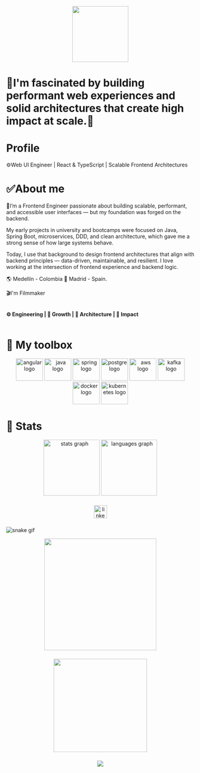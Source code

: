 
<div align="center">
  <img height="150" src="https://i.giphy.com/media/v1.Y2lkPTc5MGI3NjExZGl5N3I4NnYyMGJzdGxoMjN0NDh0cHd0MTJxcjNsZThra3IzamJ4NiZlcD12MV9pbnRlcm5hbF9naWZfYnlfaWQmY3Q9Zw/l0ExfefVh7RnU58f6/giphy.gif">
</div>
<h1 align="left">🏅I'm fascinated by building performant web experiences and solid architectures that create high impact at scale.🏅</h1>


<h1>Profile</h1>

<p align="left">⚙️Web UI Engineer | React & TypeScript | Scalable Frontend Architectures</p>


<h1>✅About me</h1>

<p>🎯I’m a Frontend Engineer passionate about building scalable, performant, and accessible user interfaces — but my foundation was forged on the backend.

My early projects in university and bootcamps were focused on Java, Spring Boot, microservices, DDD, and clean architecture, which gave me a strong sense of how large systems behave.

Today, I use that background to design frontend architectures that align with backend principles — data-driven, maintainable, and resilient. I love working at the intersection of frontend experience and backend logic.</p>
<p>🌎 Medellín - Colombia 📍 Madrid - Spain.</p>
<p>🎬I'm Filmmaker</p>



<div align="center" style="display: flex; justify-content: space-between">
  <h4>⚙️ Engineering | 🚀 Growth | 🧠 Architecture | 🎯 Impact</h4>
</div>



<h1>🧰 My toolbox</h1>
<div align="center">
  
  <img src="https://cdn.jsdelivr.net/gh/devicons/devicon/icons/angular/angular-original.svg" height="60" width="72" alt="angular logo"  />
  <img src="https://cdn.jsdelivr.net/gh/devicons/devicon/icons/java/java-original.svg" height="60" width="72" alt="java logo"  />
  <img src="https://cdn.jsdelivr.net/gh/devicons/devicon/icons/spring/spring-original.svg" height="60" width="72" alt="spring logo"  />
  <img src="https://cdn.jsdelivr.net/gh/devicons/devicon/icons/postgresql/postgresql-original.svg" height="60" width="72" alt="postgre logo"  />
  <img src="https://cdn.jsdelivr.net/gh/devicons/devicon@latest/icons/amazonwebservices/amazonwebservices-original-wordmark.svg"  height="60" width="72" alt="aws logo"/>
  <img src="https://cdn.jsdelivr.net/gh/devicons/devicon@latest/icons/apachekafka/apachekafka-original-wordmark.svg" height="60" width="72" alt="kafka logo" />
  <img src="https://cdn.jsdelivr.net/gh/devicons/devicon/icons/docker/docker-original.svg" height="60" width="72" alt="docker logo"  />
  <img src="https://cdn.jsdelivr.net/gh/devicons/devicon/icons/kubernetes/kubernetes-original.svg" height="60" width="72" alt="kubernetes logo"  />
  
  
  
</div>



<h1>🏁 Stats</h1>
<div align="center">
  <img src="https://github-readme-stats.vercel.app/api?hide_title=false&hide_rank=false&show_icons=true&include_all_commits=true&count_private=true&disable_animations=false&theme=radical&locale=en&hide_border=false&username=BrianStevenV" height="150" alt="stats graph"  />
  <img src="https://github-readme-stats.vercel.app/api/top-langs?locale=en&hide_title=false&layout=compact&card_width=320&langs_count=5&theme=dracula&hide_border=false&username=BrianStevenV" height="150" alt="languages graph"  />
</div>

###

<div align="center">
  <a href="https://www.linkedin.com/in/brian-steven03/" target="_blank">
    <img src="https://img.shields.io/static/v1?message=LinkedIn&logo=linkedin&label=&color=0077B5&logoColor=white&labelColor=&style=for-the-badge" height="35" alt="linkedin logo"  />
  </a>
</div>

###

  ![snake gif](https://github.com/BrianStevenV/YOUR_USERNAME/blob/output/github-contribution-grid-snake.gif)
  <div align="center">
  <img height="300" src="https://github.com/BrianStevenV/YOUR_USERNAME/blob/output/github-contribution-grid-snake.gif"  />
</div>

###

<div align="center">
  <img height="250" src="https://i.giphy.com/media/v1.Y2lkPTc5MGI3NjExZTg0angxZHJsdWtyNjk3dmJlZGczNHN2YjN6NTk1b3Frc213b3l3bSZlcD12MV9pbnRlcm5hbF9naWZfYnlfaWQmY3Q9Zw/3o7qDWAAKxKbpamHrW/giphy.gif" />
</div>

###

<!-- <div align="center">
  <img height="150" src="https://media.giphy.com/media/RbDKaczqWovIugyJmW/giphy.gif"  />
</div> -->

###

<div align="center">
  <img src="https://profile-counter.glitch.me/BrianStevenV/count.svg?"  />
</div>

###
